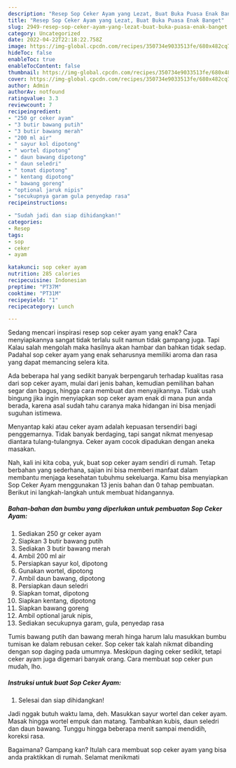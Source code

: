 ```yaml
---
description: "Resep Sop Ceker Ayam yang Lezat, Buat Buka Puasa Enak Banget"
title: "Resep Sop Ceker Ayam yang Lezat, Buat Buka Puasa Enak Banget"
slug: 2949-resep-sop-ceker-ayam-yang-lezat-buat-buka-puasa-enak-banget
category: Uncategorized
date: 2022-04-22T22:18:22.758Z
image: https://img-global.cpcdn.com/recipes/350734e9033513fe/680x482cq70/sop-ceker-ayam-foto-resep-utama.jpg
hideToc: false
enableToc: true
enableTocContent: false
thumbnail: https://img-global.cpcdn.com/recipes/350734e9033513fe/680x482cq70/sop-ceker-ayam-foto-resep-utama.jpg
cover: https://img-global.cpcdn.com/recipes/350734e9033513fe/680x482cq70/sop-ceker-ayam-foto-resep-utama.jpg
author: Admin
authorAv: notfound
ratingvalue: 3.3
reviewcount: 7
recipeingredient:
- "250 gr ceker ayam"
- "3 butir bawang putih"
- "3 butir bawang merah"
- "200 ml air"
- " sayur kol dipotong"
- " wortel dipotong"
- " daun bawang dipotong"
- " daun seledri"
- " tomat dipotong"
- " kentang dipotong"
- " bawang goreng"
- "optional jaruk nipis"
- "secukupnya garam gula penyedap rasa"
recipeinstructions:

- "Sudah jadi dan siap dihidangkan!"
categories:
- Resep
tags:
- sop
- ceker
- ayam

katakunci: sop ceker ayam 
nutrition: 285 calories
recipecuisine: Indonesian
preptime: "PT37M"
cooktime: "PT31M"
recipeyield: "1"
recipecategory: Lunch

---
```



Sedang mencari inspirasi resep sop ceker ayam yang enak? Cara menyiapkannya sangat tidak terlalu sulit namun tidak gampang juga. Tapi Kalau salah mengolah maka hasilnya akan hambar dan bahkan tidak sedap. Padahal sop ceker ayam yang enak seharusnya memiliki aroma dan rasa yang dapat memancing selera kita.


Ada beberapa hal yang sedikit banyak berpengaruh terhadap kualitas rasa dari sop ceker ayam, mulai dari jenis bahan, kemudian pemilihan bahan segar dan bagus, hingga cara membuat dan menyajikannya. Tidak usah bingung jika ingin menyiapkan sop ceker ayam enak di mana pun anda berada, karena asal sudah tahu caranya maka hidangan ini bisa menjadi suguhan istimewa.

Menyantap kaki atau ceker ayam adalah kepuasan tersendiri bagi penggemarnya. Tidak banyak berdaging, tapi sangat nikmat menyesap diantara tulang-tulangnya. Ceker ayam cocok dipadukan dengan aneka masakan.


Nah, kali ini kita coba, yuk, buat sop ceker ayam sendiri di rumah. Tetap berbahan yang sederhana, sajian ini bisa memberi manfaat dalam membantu menjaga kesehatan tubuhmu sekeluarga. Kamu bisa menyiapkan Sop Ceker Ayam menggunakan 13 jenis bahan dan 0 tahap pembuatan. Berikut ini langkah-langkah untuk membuat hidangannya.

<!--inarticleads1-->

##### Bahan-bahan dan bumbu yang diperlukan untuk pembuatan Sop Ceker Ayam:

1. Sediakan 250 gr ceker ayam
1. Siapkan 3 butir bawang putih
1. Sediakan 3 butir bawang merah
1. Ambil 200 ml air
1. Persiapkan  sayur kol, dipotong
1. Gunakan  wortel, dipotong
1. Ambil  daun bawang, dipotong
1. Persiapkan  daun seledri
1. Siapkan  tomat, dipotong
1. Siapkan  kentang, dipotong
1. Siapkan  bawang goreng
1. Ambil optional jaruk nipis,
1. Sediakan secukupnya garam, gula, penyedap rasa


Tumis bawang putih dan bawang merah hinga harum lalu masukkan bumbu tumisan ke dalam rebusan ceker. Sop ceker tak kalah nikmat dibanding dengan sop daging pada umumnya. Meskipun daging ceker sedikit, tetapi ceker ayam juga digemari banyak orang. Cara membuat sop ceker pun mudah, lho. 

<!--inarticleads2-->

##### Instruksi untuk buat Sop Ceker Ayam:


1. Selesai dan siap dihidangkan!

Jadi nggak butuh waktu lama, deh. Masukkan sayur wortel dan ceker ayam. Masak hingga wortel empuk dan matang. Tambahkan kubis, daun seledri dan daun bawang. Tunggu hingga beberapa menit sampai mendidih, koreksi rasa. 

Bagaimana? Gampang kan? Itulah cara membuat sop ceker ayam yang bisa anda praktikkan di rumah. Selamat menikmati
